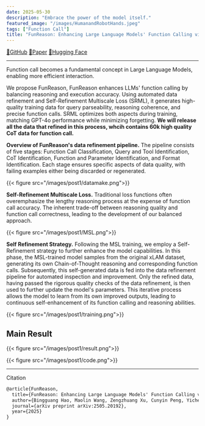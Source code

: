 ```yaml
---
date: 2025-05-30
description: "Embrace the power of the model itself."
featured_image: "/images/HumanandRobotHands.jpeg"
tags: ["Function Call"]
title: "FunReason: Enhancing Large Language Models' Function Calling via Self-Refinement Multiscale Loss and Automated Data Refinement"
---
```

[ 📖GitHub](https://github.com/BingguangHao/FunReason/)         [📑Paper](https://arxiv.org/pdf/2505.20192)         [🤗Hugging Face](https://huggingface.co/Bingguang/FunReason)

---

Function call becomes a fundamental concept in Large Language Models, enabling more efficient interaction.

We propose FunReason, FunReason enhances LLMs' function calling by balancing reasoning and execution accuracy. Using automated data refinement and Self-Refinement Multiscale Loss (SRML), it generates high-quality training data for query parseability, reasoning coherence, and precise function calls. SRML optimizes both aspects during training, matching GPT-4o performance while minimizing forgetting. **We will release all the data that refined in this process, whcih contains 60k high quality CoT data for function call.**

**Overview of FunReason's data refinement pipeline.** The pipeline consists of five stages: Function Call Classification, Query and Tool Identification, CoT Identification, Function and Parameter Identification, and Format Identification. Each stage ensures specific aspects of data quality, with failing examples either being discarded or regenerated.

{{< figure src="/images/post1/datamake.png">}}

**Self-Refinement Multiscale Loss.** Traditional loss functions often overemphasize the lengthy reasoning process at the expense of function call accuracy. The inherent trade-off between reasoning quality and function call correctness, leading to the development of our balanced approach.

{{< figure src="/images/post1/MSL.png">}}

**Self Refinement Strategy.** Following the MSL training, we employ a Self-Refinement strategy to further enhance the model capabilities. In this phase, the MSL-trained model samples from the original xLAM dataset, generating its own Chain-of-Thought reasoning and corresponding function calls. Subsequently, this self-generated data is fed into the data refinement pipeline for automated inspection and improvement. Only the refined data, having passed the rigorous quality checks of the data refinement, is then used to further update the model's parameters. This iterative process allows the model to learn from its own improved outputs, leading to continuous self-enhancement of its function calling and reasoning abilities.

{{< figure src="/images/post1/training.png">}}

## Main Result

{{< figure src="/images/post1/result.png">}}

{{< figure src="/images/post1/code.png">}}

---

Citation

```md
@article{FunReason,
  title={FunReason: Enhancing Large Language Models' Function Calling via Self-Refinement Multiscale Loss and Automated Data Refinement},
  author={Bingguang Hao, Maolin Wang, Zengzhuang Xu, Cunyin Peng, Yicheng Chen, Xiangyu Zhao, Jinjie Gu, Chenyi Zhuang},
  journal={arXiv preprint arXiv:2505.20192},
  year={2025}
}
```
